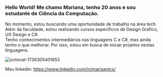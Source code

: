 ### Hello World! Me chamo Mariana, tenho 20 anos e sou estudante de Ciência da Computação.

No momento, estou buscando uma oportunidade de trabalho na área tech.  
Além da faculdade, estou realizando cursos específicos de Design Gráfico, UX Design e C#.  
Tenho conhecimentos intermediários nas linguagens C e C#, mas ainda tenho o que melhorar. Por isso, estou em busca de iniciar projetos nestas linguagens.  

![octocat-1736305401653](https://github.com/user-attachments/assets/66c6d2af-855a-45c7-8afe-5839d315b403)

Meu linkedin:
https://www.linkedin.com/in/marisantcs/
